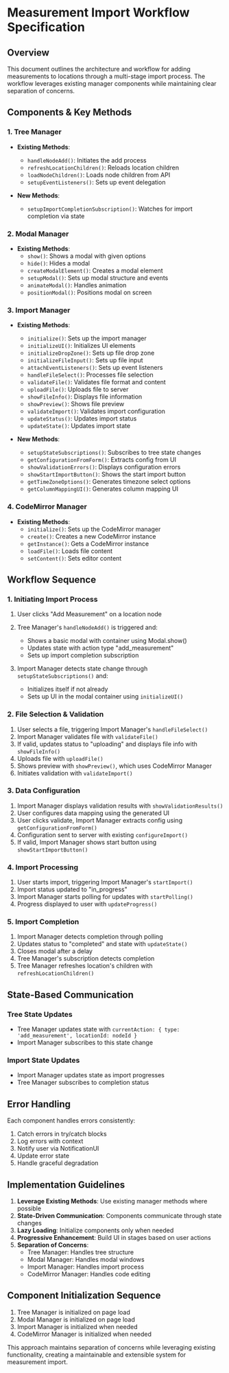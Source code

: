 # Measurement Import Workflow Specification

## Overview

This document outlines the architecture and workflow for adding measurements to locations through a multi-stage import process. The workflow leverages existing manager components while maintaining clear separation of concerns.

## Components & Key Methods

### 1. Tree Manager
- **Existing Methods**:
  - `handleNodeAdd()`: Initiates the add process
  - `refreshLocationChildren()`: Reloads location children
  - `loadNodeChildren()`: Loads node children from API
  - `setupEventListeners()`: Sets up event delegation

- **New Methods**:
  - `setupImportCompletionSubscription()`: Watches for import completion via state

### 2. Modal Manager
- **Existing Methods**:
  - `show()`: Shows a modal with given options
  - `hide()`: Hides a modal
  - `createModalElement()`: Creates a modal element
  - `setupModal()`: Sets up modal structure and events
  - `animateModal()`: Handles animation
  - `positionModal()`: Positions modal on screen

### 3. Import Manager
- **Existing Methods**:
  - `initialize()`: Sets up the import manager
  - `initializeUI()`: Initializes UI elements
  - `initializeDropZone()`: Sets up file drop zone
  - `initializeFileInput()`: Sets up file input
  - `attachEventListeners()`: Sets up event listeners
  - `handleFileSelect()`: Processes file selection
  - `validateFile()`: Validates file format and content
  - `uploadFile()`: Uploads file to server
  - `showFileInfo()`: Displays file information
  - `showPreview()`: Shows file preview
  - `validateImport()`: Validates import configuration
  - `updateStatus()`: Updates import status
  - `updateState()`: Updates import state

- **New Methods**:
  - `setupStateSubscriptions()`: Subscribes to tree state changes
  - `getConfigurationFromForm()`: Extracts config from UI
  - `showValidationErrors()`: Displays configuration errors
  - `showStartImportButton()`: Shows the start import button
  - `getTimeZoneOptions()`: Generates timezone select options
  - `getColumnMappingUI()`: Generates column mapping UI

### 4. CodeMirror Manager
- **Existing Methods**:
  - `initialize()`: Sets up the CodeMirror manager
  - `create()`: Creates a new CodeMirror instance
  - `getInstance()`: Gets a CodeMirror instance
  - `loadFile()`: Loads file content
  - `setContent()`: Sets editor content

## Workflow Sequence

### 1. Initiating Import Process

1. User clicks "Add Measurement" on a location node
2. Tree Manager's `handleNodeAdd()` is triggered and:
   - Shows a basic modal with container using Modal.show()
   - Updates state with action type "add_measurement"
   - Sets up import completion subscription

3. Import Manager detects state change through `setupStateSubscriptions()` and:
   - Initializes itself if not already
   - Sets up UI in the modal container using `initializeUI()`

### 2. File Selection & Validation

1. User selects a file, triggering Import Manager's `handleFileSelect()`
2. Import Manager validates file with `validateFile()`
3. If valid, updates status to "uploading" and displays file info with `showFileInfo()`
4. Uploads file with `uploadFile()`
5. Shows preview with `showPreview()`, which uses CodeMirror Manager
6. Initiates validation with `validateImport()`

### 3. Data Configuration

1. Import Manager displays validation results with `showValidationResults()`
2. User configures data mapping using the generated UI
3. User clicks validate, Import Manager extracts config using `getConfigurationFromForm()`
4. Configuration sent to server with existing `configureImport()`
5. If valid, Import Manager shows start button using `showStartImportButton()`

### 4. Import Processing

1. User starts import, triggering Import Manager's `startImport()`
2. Import status updated to "in_progress"
3. Import Manager starts polling for updates with `startPolling()`
4. Progress displayed to user with `updateProgress()`

### 5. Import Completion

1. Import Manager detects completion through polling
2. Updates status to "completed" and state with `updateState()`
3. Closes modal after a delay
4. Tree Manager's subscription detects completion
5. Tree Manager refreshes location's children with `refreshLocationChildren()`

## State-Based Communication

### Tree State Updates
- Tree Manager updates state with `currentAction: { type: 'add_measurement', locationId: nodeId }`
- Import Manager subscribes to this state change

### Import State Updates
- Import Manager updates state as import progresses
- Tree Manager subscribes to completion status

## Error Handling

Each component handles errors consistently:
1. Catch errors in try/catch blocks
2. Log errors with context
3. Notify user via NotificationUI
4. Update error state
5. Handle graceful degradation

## Implementation Guidelines

1. **Leverage Existing Methods**: Use existing manager methods where possible
2. **State-Driven Communication**: Components communicate through state changes
3. **Lazy Loading**: Initialize components only when needed
4. **Progressive Enhancement**: Build UI in stages based on user actions
5. **Separation of Concerns**: 
   - Tree Manager: Handles tree structure
   - Modal Manager: Handles modal windows
   - Import Manager: Handles import process
   - CodeMirror Manager: Handles code editing

## Component Initialization Sequence

1. Tree Manager is initialized on page load
2. Modal Manager is initialized on page load
3. Import Manager is initialized when needed
4. CodeMirror Manager is initialized when needed

This approach maintains separation of concerns while leveraging existing functionality, creating a maintainable and extensible system for measurement import.
